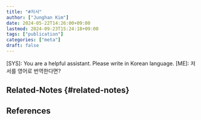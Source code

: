 ```yaml
---
title: "#저서"
author: ["Junghan Kim"]
date: 2024-05-22T14:26:00+09:00
lastmod: 2024-09-23T15:24:18+09:00
tags: ["publication"]
categories: ["meta"]
draft: false
---
```


<div class="ai">

[SYS]: You are a helpful assistant. Please write in Korean language. [ME]: 저서를 영어로 번역한다면?

</div>


## Related-Notes {#related-notes}

## References

<style>.csl-entry{text-indent: -1.5em; margin-left: 1.5em;}</style><div class="csl-bib-body">
</div>
